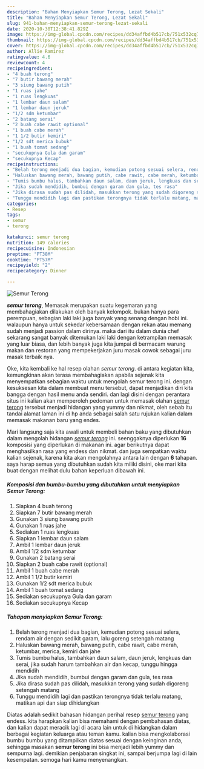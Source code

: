 ```yaml
---
description: "Bahan Menyiapkan Semur Terong, Lezat Sekali"
title: "Bahan Menyiapkan Semur Terong, Lezat Sekali"
slug: 941-bahan-menyiapkan-semur-terong-lezat-sekali
date: 2020-10-30T12:38:41.829Z
image: https://img-global.cpcdn.com/recipes/dd34affbd4b517cb/751x532cq70/semur-terong-foto-resep-utama.jpg
thumbnail: https://img-global.cpcdn.com/recipes/dd34affbd4b517cb/751x532cq70/semur-terong-foto-resep-utama.jpg
cover: https://img-global.cpcdn.com/recipes/dd34affbd4b517cb/751x532cq70/semur-terong-foto-resep-utama.jpg
author: Allie Ramirez
ratingvalue: 4.6
reviewcount: 4
recipeingredient:
- "4 buah terong"
- "7 butir bawang merah"
- "3 siung bawang putih"
- "1 ruas jahe"
- "1 ruas lengkuas"
- "1 lembar daun salam"
- "1 lembar daun jeruk"
- "1/2 sdm ketumbar"
- "2 batang serai"
- "2 buah cabe rawit optional"
- "1 buah cabe merah"
- "1 1/2 butir kemiri"
- "1/2 sdt merica bubuk"
- "1 buah tomat sedang"
- "secukupnya Gula dan garam"
- "secukupnya Kecap"
recipeinstructions:
- "Belah terong menjadi dua bagian, kemudian potong sesuai selera, rendam air dengan sedikit garam, lalu goreng setengah matang"
- "Haluskan bawang merah, bawang putih, cabe rawit, cabe merah, ketumbar, merica, kemiri dan jahe"
- "Tumis bumbu halus, tambahkan daun salam, daun jeruk, lengkuas dan serai, jika sudah harum tambahkan air dan kecap, tunggu hingga mendidih"
- "Jika sudah mendidih, bumbui dengan garam dan gula, tes rasa"
- "Jika dirasa sudah pas dilidah, masukkan terong yang sudah digoreng setengah matang"
- "Tunggu mendidih lagi dan pastikan terongnya tidak terlalu matang, matikan api dan siap dihidangkan"
categories:
- Resep
tags:
- semur
- terong

katakunci: semur terong 
nutrition: 149 calories
recipecuisine: Indonesian
preptime: "PT38M"
cooktime: "PT57M"
recipeyield: "2"
recipecategory: Dinner

---
```



![Semur Terong](https://img-global.cpcdn.com/recipes/dd34affbd4b517cb/751x532cq70/semur-terong-foto-resep-utama.jpg)

<b><i>semur terong</i></b>, Memasak merupakan suatu kegemaran yang membahagiakan dilakukan oleh banyak kelompok. bukan hanya para perempuan, sebagian laki laki juga banyak yang senang dengan hobi ini. walaupun hanya untuk sekedar kebersamaan dengan rekan atau memang sudah menjadi passion dalam dirinya. maka dari itu dalam dunia chef sekarang sangat banyak ditemukan laki laki dengan ketrampilan memasak yang luar biasa, dan lebih banyak juga kita jumpai di bermacam warung makan dan restoran yang mempekerjakan juru masak cowok sebagai juru masak terbaik nya.



Oke, kita kembali ke hal resep olahan <i>semur terong</i>. di antara kegiatan kita, kemungkinan akan terasa membahagiakan apabila sejenak kita menyempatkan sebagian waktu untuk mengolah semur terong ini. dengan kesuksesan kita dalam membuat menu tersebut, dapat menjadikan diri kita bangga dengan hasil menu anda sendiri. dan lagi disini dengan perantara situs ini kalian akan memperoleh pedoman untuk memasak olahan <u>semur terong</u> tersebut menjadi hidangan yang yummy dan nikmat, oleh sebab itu tandai alamat laman ini di hp anda sebagai salah satu rujukan kalian dalam memasak makanan baru yang endes.


Mari langsung saja kita awali untuk membeli bahan baku yang dibutuhkan dalam mengolah hidangan <u><i>semur terong</i></u> ini. seenggaknya diperlukan <b>16</b> komposisi yang diperlukan di makanan ini. agar berikutnya dapat menghasilkan rasa yang endess dan nikmat. dan juga sempatkan waktu kalian sejenak, karena kita akan mengolahnya antara lain dengan <b>6</b> tahapan. saya harap semua yang dibutuhkan sudah kita miliki disini, oke mari kita buat dengan melihat dulu bahan keperluan dibawah ini.

<!--inarticleads1-->

##### Komposisi dan bumbu-bumbu yang dibutuhkan untuk menyiapkan Semur Terong:

1. Siapkan 4 buah terong
1. Siapkan 7 butir bawang merah
1. Gunakan 3 siung bawang putih
1. Gunakan 1 ruas jahe
1. Sediakan 1 ruas lengkuas
1. Siapkan 1 lembar daun salam
1. Ambil 1 lembar daun jeruk
1. Ambil 1/2 sdm ketumbar
1. Gunakan 2 batang serai
1. Siapkan 2 buah cabe rawit (optional)
1. Ambil 1 buah cabe merah
1. Ambil 1 1/2 butir kemiri
1. Gunakan 1/2 sdt merica bubuk
1. Ambil 1 buah tomat sedang
1. Sediakan secukupnya Gula dan garam
1. Sediakan secukupnya Kecap




<!--inarticleads2-->

##### Tahapan menyiapkan Semur Terong:

1. Belah terong menjadi dua bagian, kemudian potong sesuai selera, rendam air dengan sedikit garam, lalu goreng setengah matang
1. Haluskan bawang merah, bawang putih, cabe rawit, cabe merah, ketumbar, merica, kemiri dan jahe
1. Tumis bumbu halus, tambahkan daun salam, daun jeruk, lengkuas dan serai, jika sudah harum tambahkan air dan kecap, tunggu hingga mendidih
1. Jika sudah mendidih, bumbui dengan garam dan gula, tes rasa
1. Jika dirasa sudah pas dilidah, masukkan terong yang sudah digoreng setengah matang
1. Tunggu mendidih lagi dan pastikan terongnya tidak terlalu matang, matikan api dan siap dihidangkan




Diatas adalah sedikit bahasan hidangan perihal resep <u>semur terong</u> yang endess. kita harapkan kalian bisa memahami dengan pembahasan diatas, dan kalian dapat meracik lagi di acara lain untuk di hidangkan dalam berbagai kegiatan keluarga atau teman kamu. kalian bisa mengkolaborasi bumbu bumbu yang ditampilkan diatas sesuai dengan keinginan anda, sehingga masakan <b>semur terong</b> ini bisa menjadi lebih yummy dan sempurna lagi. demikian penjabaran singkat ini, sampai berjumpa lagi di lain kesempatan. semoga hari kamu menyenangkan.
